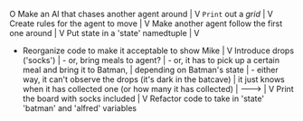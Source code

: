 O
Make an AI that chases another agent around
|
V
`Print` out a _grid_
|
V
Create rules for the agent to move
|
V
Make another agent follow the first one around
|
V
Put state in a 'state' namedtuple
|
V
* Reorganize code to make it acceptable to show Mike
|
V
Introduce drops ('socks')
|    - or, bring meals to agent?
|    - or, it has to pick up a certain meal and bring it to Batman,
|      depending on Batman's state
|    - either way, it can't observe the drops (it's dark in the batcave)
|      it just knows when it has collected one (or how many it has collected)
|
--->
   |
   V
   Print the board with socks included
   |
   V
   Refactor code to take in 'state' 'batman' and 'alfred' variables
   
